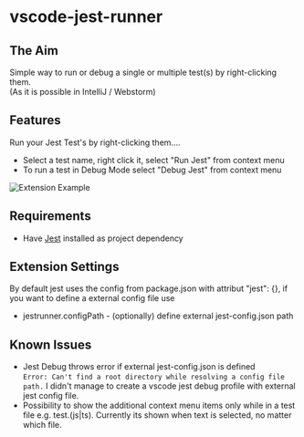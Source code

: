 # vscode-jest-runner

## The Aim

Simple way to run or debug a single or multiple test(s) by right-clicking them.  
(As it is possible in IntelliJ / Webstorm)

## Features

Run your Jest Test's by right-clicking them....  
- Select a test name, right click it, select "Run Jest" from context menu 
- To run a test in Debug Mode select "Debug Jest" from context menu
    
![Extension Example](https://github.com/firsttris/vscode-jest/raw/master/public/vscode-jest.gif)

## Requirements

- Have [Jest](https://github.com/facebook/jest) installed as project dependency

## Extension Settings
By default jest uses the config from package.json with attribut "jest": {}, if you want to define a external config file use

- jestrunner.configPath - (optionally) define external jest-config.json path


## Known Issues

- Jest Debug throws error if external jest-config.json is defined  
```Error: Can't find a root directory while resolving a config file path.``` I didn't manage to create a vscode jest debug profile with external jest config file.
- Possibility to show the additional context menu items only while in a test file e.g. test.(js|ts). Currently its shown when text is selected, no matter which file.